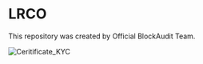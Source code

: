 # LRCO

This repository was created by Official BlockAudit Team.

![Ceritificate_KYC](https://user-images.githubusercontent.com/86651339/145960442-2ac086a9-5152-48be-a64f-7bdf3b56986c.png)
